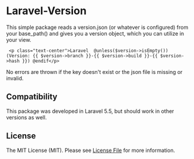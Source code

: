 # Laravel-Version

This simple package reads a version.json (or whatever is configured) from your base_path() and gives you a version object, which you can utilize in your view.

````
 <p class="text-center">Laravel  @unless($version->isEmpty()) (Version: {{ $version->branch }}-{{ $version->build }}-{{ $version->hash }}) @endif</p>
````

No errors are thrown if the key doesn't exist or the json file is missing or invalid.

## Compatibility
This package was developed in Laravel 5.5, but should work in other versions as well.

## License
The MIT License (MIT). Please see [License File](LICENSE.md) for more information.